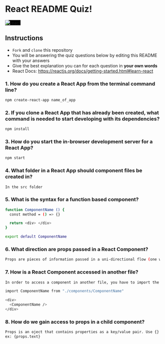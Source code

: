 # React README Quiz!

<div>
  <img alt="react" style="background-color: black" src="https://betabeers.com/static/uploads/blog/20170420_React_logo_wordmark.png" />
</div>

## Instructions

- `Fork` and `clone` this repository
- You will be answering the quiz questions below by editing this README with your answers
- Give the best explanation you can for each question in **your own words**
- React Docs: https://reactjs.org/docs/getting-started.html#learn-react

### 1. How do you create a React App from the terminal command line?

```sh
npm create-react-app name_of_app
```

### 2. If you clone a React App that has already been created, what command is needed to start developing with its dependencies?

```sh
npm install
```

### 3. How do you start the in-browser development server for a React App?

```sh
npm start
```

### 4. What folder in a React App should component files be created in?

```sh
In the src folder
```

### 5. What is the syntax for a function based component?

```sh
function ComponentName () {
  const method = () => {}

  return <div> </div>
}

export default ComponentName
```

### 6. What direction are props passed in a React Component?

```sh
Props are pieces of information passed in a uni-directional flow (one way from parent to child).
```

### 7. How is a React Component accessed in another file?

```sh
In order to access a component in another file, you have to import the component into the current file you are working on. Example of the syntax is below.

import ComponentName from "./components/ComponentName"

<div>
  <ComponentName />
</div>
```

### 8. How do we gain access to props in a child component?

```sh
Props is an oject that contains properties as a key/value pair. Use {} to access the prop and the name of the key to get the value.
ex: {props.text}
```
